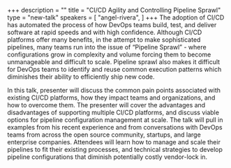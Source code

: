 +++
description = ""
title = "CI/CD Agility and Controlling Pipeline Sprawl"
type = "new-talk"
speakers = [
        "angel-rivera",
]
+++
The adoption of CI/CD has automated the process of how DevOps teams build, test, and deliver software at rapid speeds and with high confidence. Although CI/CD platforms offer many benefits, in the attempt to make sophisticated pipelines, many teams run into the issue of “Pipeline Sprawl” - where configurations grow in complexity and volume forcing them to become unmanageable and difficult to scale. Pipeline sprawl also makes it difficult for DevOps teams to identify and reuse common execution patterns which diminishes their ability to efficiently ship new code.

In this talk, presenter will discuss the common pain points associated with existing CI/CD platforms, how they impact teams and organizations, and how to overcome them. The presenter will cover the advantages and disadvantages of supporting multiple CI/CD platforms, and discuss viable options for pipeline configuration management at scale. The talk will pull in examples from his recent experience and from conversations with DevOps teams from across the open source community, startups, and large enterprise companies. Attendees will learn how to manage and scale their pipelines to fit their existing processes, and technical strategies to develop pipeline configurations that diminish potentially costly vendor-lock in.